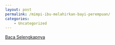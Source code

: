 ```yaml
---
layout: post
permalink: /mimpi-ibu-melahirkan-bayi-perempuan/
categories:
    - Uncategorized
---
```


[Baca Selengkapnya](/04)
